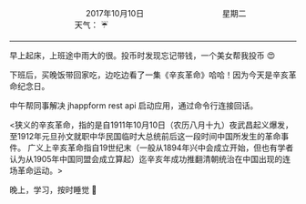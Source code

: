 &nbsp;&nbsp;&nbsp;&nbsp;&nbsp;&nbsp;&nbsp;&nbsp;&nbsp;&nbsp;&nbsp;&nbsp;&nbsp;&nbsp;&nbsp;&nbsp;&nbsp;&nbsp;
&nbsp;&nbsp;&nbsp;&nbsp;&nbsp;&nbsp;&nbsp;&nbsp;&nbsp;&nbsp;&nbsp;&nbsp;&nbsp;&nbsp;           2017年10月10日
&nbsp;&nbsp;&nbsp;&nbsp;&nbsp;&nbsp;&nbsp;&nbsp;&nbsp;&nbsp;&nbsp;&nbsp;&nbsp;&nbsp;&nbsp;&nbsp;&nbsp;&nbsp;
&nbsp;&nbsp;&nbsp;&nbsp;&nbsp;&nbsp;&nbsp;&nbsp;&nbsp;&nbsp;&nbsp;&nbsp;&nbsp;&nbsp;                星期二
&nbsp;&nbsp;&nbsp;&nbsp;&nbsp;&nbsp;&nbsp;&nbsp;&nbsp;&nbsp;&nbsp;&nbsp;&nbsp;&nbsp;&nbsp;&nbsp;&nbsp;&nbsp;
&nbsp;&nbsp;&nbsp;&nbsp;&nbsp;&nbsp;&nbsp;&nbsp;&nbsp;&nbsp;&nbsp;&nbsp;&nbsp;&nbsp;&nbsp;&nbsp;&nbsp;&nbsp;
&nbsp;&nbsp;&nbsp;&nbsp;&nbsp;&nbsp;&nbsp;&nbsp;&nbsp;                                       天气： :umbrella:
***        
          
早上起床，上班途中雨大的很。投币时发现忘记带钱，一个美女帮我投币 :heart_eyes:

下班后，买晚饭带回家吃，边吃边看了一集《辛亥革命》哈哈！因为今天是辛亥革命纪念日。

中午帮同事解决 jhappform rest api 启动应用，通过命令行连接回话。

<狭义的辛亥革命，指的是自1911年10月10日（农历八月十九）夜武昌起义爆发，至1912年元旦孙文就职中华民国临时大总统前后这一段时间中国所发生的革命事件。
广义上辛亥革命指自19世纪末（一般从1894年兴中会成立开始，但也有学者认为从1905年中国同盟会成立算起）迄辛亥年成功推翻清朝统治在中国出现的连场革命运动。>

晚上，学习，按时睡觉 :muscle:
